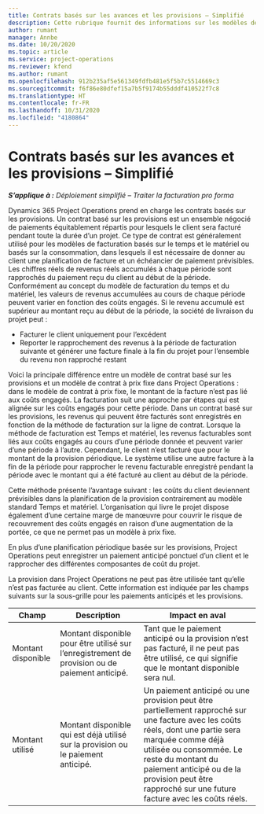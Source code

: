 ```yaml
---
title: Contrats basés sur les avances et les provisions – Simplifié
description: Cette rubrique fournit des informations sur les modèles de contrats basés sur les provisions et les paiements anticipés dans Project Operations.
author: rumant
manager: Annbe
ms.date: 10/20/2020
ms.topic: article
ms.service: project-operations
ms.reviewer: kfend
ms.author: rumant
ms.openlocfilehash: 912b235af5e561349fdfb481e5f5b7c5514669c3
ms.sourcegitcommit: f6f86e80dfef15a7b5f9174b55dddf410522f7c8
ms.translationtype: HT
ms.contentlocale: fr-FR
ms.lasthandoff: 10/31/2020
ms.locfileid: "4180864"
---
```

# <a name="advances-and-retainer-based-contracts---lite"></a>Contrats basés sur les avances et les provisions – Simplifié


_**S’applique à :** Déploiement simplifié – Traiter la facturation pro forma_

Dynamics 365 Project Operations prend en charge les contrats basés sur les provisions. Un contrat basé sur les provisions est un ensemble négocié de paiements équitablement répartis pour lesquels le client sera facturé pendant toute la durée d’un projet. Ce type de contrat est généralement utilisé pour les modèles de facturation basés sur le temps et le matériel ou basés sur la consommation, dans lesquels il est nécessaire de donner au client une planification de facture et un échéancier de paiement prévisibles. Les chiffres réels de revenus réels accumulés à chaque période sont rapprochés du paiement reçu du client au début de la période. Conformément au concept du modèle de facturation du temps et du matériel, les valeurs de revenus accumulées au cours de chaque période peuvent varier en fonction des coûts engagés. Si le revenu accumulé est supérieur au montant reçu au début de la période, la société de livraison du projet peut :

- Facturer le client uniquement pour l’excédent 
- Reporter le rapprochement des revenus à la période de facturation suivante et générer une facture finale à la fin du projet pour l’ensemble du revenu non rapproché restant

Voici la principale différence entre un modèle de contrat basé sur les provisions et un modèle de contrat à prix fixe dans Project Operations : dans le modèle de contrat à prix fixe, le montant de la facture n’est pas lié aux coûts engagés. La facturation suit une approche par étapes qui est alignée sur les coûts engagés pour cette période. Dans un contrat basé sur les provisions, les revenus qui peuvent être facturés sont enregistrés en fonction de la méthode de facturation sur la ligne de contrat. Lorsque la méthode de facturation est Temps et matériel, les revenus facturables sont liés aux coûts engagés au cours d’une période donnée et peuvent varier d’une période à l’autre. Cependant, le client n’est facturé que pour le montant de la provision périodique. Le système utilise une autre facture à la fin de la période pour rapprocher le revenu facturable enregistré pendant la période avec le montant qui a été facturé au client au début de la période.

Cette méthode présente l’avantage suivant : les coûts du client deviennent prévisibles dans la planification de la provision contrairement au modèle standard Temps et matériel. L’organisation qui livre le projet dispose également d’une certaine marge de manœuvre pour couvrir le risque de recouvrement des coûts engagés en raison d’une augmentation de la portée, ce que ne permet pas un modèle à prix fixe.

En plus d’une planification périodique basée sur les provisions, Project Operations peut enregistrer un paiement anticipé ponctuel d’un client et le rapprocher des différentes composantes de coût du projet.

La provision dans Project Operations ne peut pas être utilisée tant qu’elle n’est pas facturée au client. Cette information est indiquée par les champs suivants sur la sous-grille pour les paiements anticipés et les provisions.

| Champ | Description | Impact en aval |
| --- | --- | --- |
| Montant disponible | Montant disponible pour être utilisé sur l’enregistrement de provision ou de paiement anticipé. | Tant que le paiement anticipé ou la provision n’est pas facturé, il ne peut pas être utilisé, ce qui signifie que le montant disponible sera nul. |
| Montant utilisé | Montant disponible qui est déjà utilisé sur la provision ou le paiement anticipé. | Un paiement anticipé ou une provision peut être partiellement rapproché sur une facture avec les coûts réels, dont une partie sera marquée comme déjà utilisée ou consommée. Le reste du montant du paiement anticipé ou de la provision peut être rapproché sur une future facture avec les coûts réels. |
